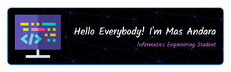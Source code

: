 ![MasAndara](img/github-header-image.png)

<br>
<!--
**Masandara/Masandara** is a ✨ _special_ ✨ repository because its `README.md` (this file) appears on your GitHub profile.

Here are some ideas to get you started:
======================= VERSI ENGLISH =============================

- 🔭 I’m currently working on ...
- 🌱 I’m currently learning ...
- 📚 I am currently taking a class on ..
- 👯 I’m looking to collaborate on ...
- 🤔 I’m looking for help with ...
- 💬 Ask me about ...
- 📫 How to reach me: ...
- 😄 Pronouns: ...
- ⚡ Fun fact: ...

======================= VERSI INDONESIA =============================

- 🔭 Saat ini saya sedang mengerjakan ...
- 🌱 Saat ini Saya sedang belajar ...
- 📚 Saat ini saya sedang mengambil kelas tentang ....
- 👯 Saya ingin berkolaborasi di ...
- 🤔 Saya mencari bantuan dengan ...
- 💬 Tanyakan padaku tentang...
- 📫 Cara menghubungi saya: .....
- 😄 Kata ganti: ....
- ⚡ Fakta menarik: ....
  -->

#### About Me

> Active student of Informatics Engineering Study Program Semester 6 at Universitas Duta Bangsa Surakarta, with a concentration in Intelligent Systems. Has a high interest in the development of artificial intelligence-based technology and digital solutions. Experienced in leading youth organizations and developing various web and mobile application projects.

#### My Progress

📚 I am currently taking a class on **AI Fluency & AI-900 Azure Fundamental by Microsoft**

#### Skills

<img src="https://img.shields.io/badge/HTML5-E34F26?style=for-the-badge&logo=html5&logoColor=white" /> <img src="https://img.shields.io/badge/PHP-777BB4?style=for-the-badge&logo=php&logoColor=white" /> <img src="https://img.shields.io/badge/CSS3-1572B6?style=for-the-badge&logo=css3&logoColor=white" /> <img src="https://img.shields.io/badge/Python-FFD43B?style=for-the-badge&logo=python&logoColor=blue" /> <img src="https://img.shields.io/badge/Dart-0175C2?style=for-the-badge&logo=dart&logoColor=white" /> <img src="https://img.shields.io/badge/Laravel-FF2D20?style=for-the-badge&logo=laravel&logoColor=white" /> <img src="https://img.shields.io/badge/Bootstrap-563D7C?style=for-the-badge&logo=bootstrap&logoColor=white" /> <img src="https://img.shields.io/badge/Codeigniter-EF4223?style=for-the-badge&logo=codeigniter&logoColor=white" /> <img src="https://img.shields.io/badge/Composer-885630?style=for-the-badge&logo=Composer&logoColor=white" /> <img src="https://img.shields.io/badge/firebase-ffca28?style=for-the-badge&logo=firebase&logoColor=black" /> <img src="https://img.shields.io/badge/Font_Awesome-339AF0?style=for-the-badge&logo=fontawesome&logoColor=white" /> <img src="https://img.shields.io/badge/Xampp-F37623?style=for-the-badge&logo=xampp&logoColor=white" /> <img src="https://img.shields.io/badge/Adobe%20Illustrator-FF9A00?style=for-the-badge&logo=adobe%20illustrator&logoColor=white" /> <img src="https://img.shields.io/badge/Canva-%2300C4CC.svg?&style=for-the-badge&logo=Canva&logoColor=white" /> <img src="https://img.shields.io/badge/Figma-F24E1E?style=for-the-badge&logo=figma&logoColor=white" />

#### Connect With Me

![satriaandaraputra@gmail.com](https://img.shields.io/badge/Gmail-D14836?style=for-the-badge&logo=gmail&logoColor=white) ![https://www.linkedin.com/in/satriaandara/](https://img.shields.io/badge/LinkedIn-0077B5?style=for-the-badge&logo=linkedin&logoColor=white) ![https://www.instagram.com/satriaandara_/](https://img.shields.io/badge/Instagram-E4405F?style=for-the-badge&logo=instagram&logoColor=white) ![https://www.tiktok.com/@masandara_](https://img.shields.io/badge/TikTok-000000?style=for-the-badge&logo=tiktok&logoColor=white)

#### Games

<img src="https://img.shields.io/badge/Epic%20Games-313131?style=for-the-badge&logo=Epic%20Games&logoColor=white" /> <img src="https://img.shields.io/badge/Riot_Games-D32936?style=for-the-badge&logo=riot-games&logoColor=white" /> <img src="https://img.shields.io/badge/Valorant-fa4454?style=for-the-badge&logo=valorant&logoColor=white" /> <img src="https://img.shields.io/badge/Steam-000000?style=for-the-badge&logo=steam&logoColor=white" />

#### My Stats

<div align="center">
  <img src="https://github-readme-stats.vercel.app/api?username=Masandara&hide_title=false&hide_rank=true&show_icons=true&include_all_commits=true&count_private=true&disable_animations=false&theme=merko&locale=en&hide_border=false&custom_title=Masandara's%20GitHub%20Stats" height="150" alt="stats graph"  /> <img src="https://github-readme-stats.vercel.app/api/top-langs?username=Masandara&locale=en&hide_title=false&layout=compact&card_width=320&langs_count=6&theme=merko&hide_border=false" height="150" alt="languages graph"  />
</div>

#### Play games with me

<img src="https://raw.githubusercontent.com/Masandara/Masandara/output/snake.svg" alt="Snake animation" />
